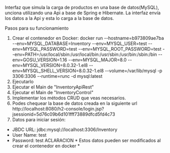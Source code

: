 Interfaz que simula la carga de productos en una base de datos(MySQL), unciona utilizando una Api a base de Spring e Hibernate.
La interfaz envía los datos a la Api y esta lo carga a la base de datos.

Pasos para su funcionamiento
1) Crear el contenedor en Docker: docker run --hostname=b973809ae7ba --env=MYSQL_DATABASE=Inventory --env=MYSQL_USER=test --env=MYSQL_PASSWORD=test --env=MYSQL_ROOT_PASSWORD=test --env=PATH=/usr/local/sbin:/usr/local/bin:/usr/sbin:/usr/bin:/sbin:/bin --env=GOSU_VERSION=1.16 --env=MYSQL_MAJOR=8.0 --env=MYSQL_VERSION=8.0.32-1.el8 --env=MYSQL_SHELL_VERSION=8.0.32-1.el8 --volume=/var/lib/mysql -p 3306:3306 --runtime=runc -d mysql:latest
2) Ejecutarlo
3) Ejecutar el Main de "InventoryApiRest"
4) Ejecutar el Main de "InventoryControl"
5) Implementar los métodos CRUD que veas necesarios.
6) Podes chequear la base de datos creada en la siguiente url http://localhost:8080/h2-console/login.jsp?jsessionid=5d76c09b6d101fff73889dfcd5fd4c73
7) Datos para iniciar sesión: 
- JBDC URL: jdbc:mysql://localhost:3306/Inventory
- User Name: test
- Password: test
ACLARACION * Estos datos pueden ser modificados al crear el contenedor en docker *
